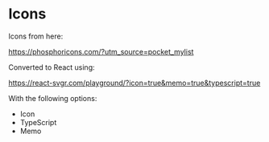 # Icons

Icons from here:

https://phosphoricons.com/?utm_source=pocket_mylist

Converted to React using:

https://react-svgr.com/playground/?icon=true&memo=true&typescript=true

With the following options:

- Icon
- TypeScript
- Memo
